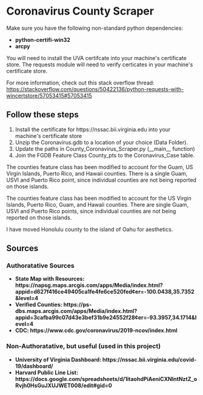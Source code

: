 # Coronavirus County Scraper

Make sure you have the following non-standard python dependencies:

<ul>
  <li><b>python-certifi-win32 </b></li>
  <li><b>arcpy</b></li>
  </ul>

You will need to install the UVA certifcate into your machine's certificate store. The requests module will need to verify certicates in your machine's certificate store. 

For more information, check out this stack overflow thread: https://stackoverflow.com/questions/50422136/python-requests-with-wincertstore/57053415#57053415

<h2> Follow these steps </h2>
<ol>
  <li> Install the certificate for https://nssac.bii.virginia.edu into your machine's certificate store</li>
<li> Unzip the Coronavirus.gdb to a location of your choice (Data Folder).</li>
<li> Update the paths in County_Coronavirus_Scraper.py (__main__ function)</li>
<li> Join the FGDB Feature Class County_pts to the Coronavirus_Case table.</li>
  
  </ol>
  
The counties feature class has been modified to account for the Guam, US Virgin Islands, Puerto Rico, and Hawaii counties.
There is a single Guam, USVI and Puerto Rico point, since individual counties are not being reported on those islands.

The counties feature class has been modified to account for the US Virgin Islands, Puerto Rico, Guam, and Hawaii counties.
There are single Guam, USVI and Puerto Rico points, since individual counties are not being reported on those islands.

I have moved Honolulu county to the island of Oahu for aesthetics.

<h2> Sources</h2>
<h3> Authoratative Sources </h3>
<ul>
  <li><strong>State Map with Resources: https://napsg.maps.arcgis.com/apps/Media/index.html?appid=d627f416ce49405ca1fe4fe6ce520fed&center=-100.0438,35.7352&level=4 </strong></li>
  <li><strong>Verified Counties: https://ps-dbs.maps.arcgis.com/apps/Media/index.html?appid=3cafba99c07d43e3bef31b9e24552f28&center=-93.3957,34.1714&level=4 </strong></li>
  <li><strong>CDC: https://www.cdc.gov/coronavirus/2019-ncov/index.html </strong></li>
  </ul>
    <h3><strong> Non-Authoratative, but useful (used in this project)</h3>
    <ul>
   <li><strong>University of Virginia Dashboard: https://nssac.bii.virginia.edu/covid-19/dashboard/ </strong></li>
      <li><strong>Harvard Public Line List: https://docs.google.com/spreadsheets/d/1itaohdPiAeniCXNlntNztZ_oRvjh0HsGuJXUJWET008/edit#gid=0</strong></li>
    </ul>
